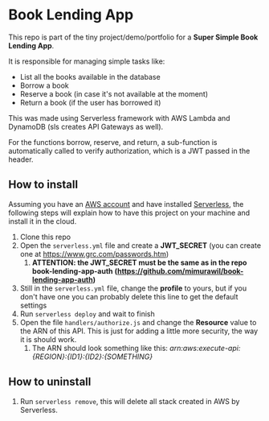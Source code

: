 # Book Lending App
This repo is part of the tiny project/demo/portfolio for a **Super Simple Book Lending App**.

It is responsible for managing simple tasks like:
* List all the books available in the database
* Borrow a book
* Reserve a book (in case it's not available at the moment)
* Return a book (if the user has borrowed it)

This was made using Serverless framework with AWS Lambda and DynamoDB (sls creates API Gateways as well).

For the functions borrow, reserve, and return, a sub-function is automatically called to verify authorization, which is a JWT passed in the header.

## How to install
Assuming you have an [AWS account](https://aws.amazon.com/) and have installed [Serverless](https://serverless.com/), the following steps will explain how to have this project on your machine and install it in the cloud.
1. Clone this repo
2. Open the `serverless.yml` file and create a **JWT_SECRET** (you can create one at https://www.grc.com/passwords.htm)
    1. **ATTENTION: the JWT_SECRET must be the same as in the repo book-lending-app-auth (https://github.com/mimurawil/book-lending-app-auth)**
3. Still in the `serverless.yml` file, change the **profile** to yours, but if you don't have one you can probably delete this line to get the default settings
4. Run `serverless deploy` and wait to finish
5. Open the file `handlers/authorize.js` and change the **Resource** value to the ARN of this API. This is just for adding a little more security, the way it is should work.
    1. The ARN should look something like this: *arn:aws:execute-api:{REGION}:{ID1}:{ID2}:{SOMETHING}*

## How to uninstall
1. Run `serverless remove`, this will delete all stack created in AWS by Serverless.
